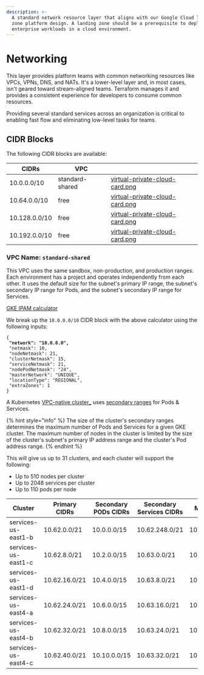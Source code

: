 ```yaml
---
description: >-
  A standard network resource layer that aligns with our Google Cloud landing
  zone platform design. A landing zone should be a prerequisite to deploying
  enterprise workloads in a cloud environment.
---
```


# Networking

This layer provides platform teams with common networking resources like VPCs, VPNs, DNS, and NATs. It's a lower-level layer and, in most cases, isn't geared toward stream-aligned teams. Terraform manages it and provides a consistent experience for developers to consume common resources.

Providing several standard services across an organization is critical to enabling fast flow and eliminating low-level tasks for teams.&#x20;

## CIDR Blocks

The following CIDR blocks are available:

<table data-card-size="large" data-view="cards"><thead><tr><th>CIDRs</th><th>VPC</th><th data-hidden data-card-cover data-type="files"></th></tr></thead><tbody><tr><td>10.0.0.0/10</td><td>standard-shared</td><td><a href="../../../.gitbook/assets/virtual-private-cloud-card.png">virtual-private-cloud-card.png</a></td></tr><tr><td>10.64.0.0/10</td><td>free</td><td><a href="../../../.gitbook/assets/virtual-private-cloud-card.png">virtual-private-cloud-card.png</a></td></tr><tr><td>10.128.0.0/10</td><td>free</td><td><a href="../../../.gitbook/assets/virtual-private-cloud-card.png">virtual-private-cloud-card.png</a></td></tr><tr><td>10.192.0.0/10</td><td>free</td><td><a href="../../../.gitbook/assets/virtual-private-cloud-card.png">virtual-private-cloud-card.png</a></td></tr></tbody></table>

### VPC Name: `standard-shared`

This VPC uses the same sandbox, non-production, and production ranges. Each environment has a project and operates independently from each other. It uses the default size for the subnet's primary IP range, the subnet's secondary IP range for Pods, and the subnet's secondary IP range for Services.

[GKE IPAM calculator](https://googlecloudplatform.github.io/gke-ip-address-management)

We break up the `10.0.0.0/10` CIDR block with the above calculator using the following inputs:

<pre class="language-json"><code class="lang-json">{
<strong> "network": "10.0.0.0",
</strong> "netmask": 10,
 "nodeNetmask": 21,
 "clusterNetmask": 15,
 "serviceNetmask": 21,
 "nodePodNetmask": "24",
 "masterNetwork": "UNIQUE",
 "locationType": "REGIONAL",
 "extraZones": 1
}
</code></pre>

A Kubernetes [VPC-native cluster\_](https://cloud.google.com/kubernetes-engine/docs/concepts/alias-ips) uses [secondary ranges](https://cloud.google.com/kubernetes-engine/docs/concepts/alias-ips#cluster\_sizing\_secondary\_range\_pods) for Pods & Services.

{% hint style="info" %}
The size of the cluster's secondary ranges determines the maximum number of Pods and Services for a given GKE cluster. The maximum number of nodes in the cluster is limited by the size of the cluster's subnet's primary IP address range and the cluster's Pod address range.
{% endhint %}

This will give us up to 31 clusters, and each cluster will support the following:

* Up to 510 nodes per cluster
* Up to 2048 services per cluster
* Up to 110 pods per node

<table data-view="cards"><thead><tr><th>Cluster</th><th>Primary CIDRs</th><th>Secondary PODs CIDRs</th><th>Secondary Services CIDRs</th><th>Master CIDRs</th><th data-hidden data-card-cover data-type="files"></th></tr></thead><tbody><tr><td>services-us-east1-b</td><td>10.62.0.0/21</td><td>10.0.0.0/15</td><td>10.62.248.0/21</td><td>10.63.240.0/28</td><td><a href="../../../.gitbook/assets/kubernetes-engine-card.png">kubernetes-engine-card.png</a></td></tr><tr><td>services-us-east1-c</td><td>10.62.8.0/21</td><td>10.2.0.0/15</td><td>10.63.0.0/21</td><td>10.63.240.16/28</td><td><a href="../../../.gitbook/assets/kubernetes-engine-card.png">kubernetes-engine-card.png</a></td></tr><tr><td>services-us-east1-d</td><td>10.62.16.0/21</td><td>10.4.0.0/15</td><td>10.63.8.0/21</td><td>10.63.240.32/28</td><td><a href="../../../.gitbook/assets/kubernetes-engine-card.png">kubernetes-engine-card.png</a></td></tr><tr><td>services-us-east4-a</td><td>10.62.24.0/21</td><td>10.6.0.0/15</td><td>10.63.16.0/21</td><td>10.63.240.48/28</td><td><a href="../../../.gitbook/assets/kubernetes-engine-card.png">kubernetes-engine-card.png</a></td></tr><tr><td>services-us-east4-b</td><td>10.62.32.0/21</td><td>10.8.0.0/15</td><td>10.63.24.0/21</td><td>10.63.240.64/28</td><td><a href="../../../.gitbook/assets/kubernetes-engine-card.png">kubernetes-engine-card.png</a></td></tr><tr><td>services-us-east4-c</td><td>10.62.40.0/21</td><td>10.10.0.0/15</td><td>10.63.32.0/21</td><td>10.63.240.80/28</td><td><a href="../../../.gitbook/assets/kubernetes-engine-card.png">kubernetes-engine-card.png</a></td></tr></tbody></table>

